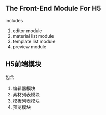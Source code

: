 ## The Front-End Module For H5
includes 
1. editor module
2. material list module
3. template list module
4. preview module



## H5前端模块
包含
1. 编辑器模块
2. 素材列表模块
3. 模板列表模块
4. 预览模块

